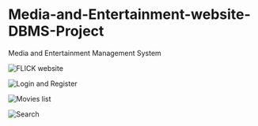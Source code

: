 # Media-and-Entertainment-website-DBMS-Project
Media and Entertainment Management System

![FLICK website ](https://user-images.githubusercontent.com/64072034/161308177-ff1ddeba-d6ff-49f0-88f5-15974bf395e4.png)

![Login and Register](https://user-images.githubusercontent.com/64072034/161308185-46d4f689-3634-488c-8026-e6dafec22efa.png)

![Movies list](https://user-images.githubusercontent.com/64072034/161308191-d7fdc946-03bb-4ea8-9488-d2b730e34d4c.png)

![Search](https://user-images.githubusercontent.com/64072034/161308198-f2d53e04-a89a-4f35-8b07-d118a67ae746.png)
